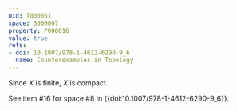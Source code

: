 ```yaml
---
uid: T000051
space: S000007
property: P000016
value: true
refs:
- doi: 10.1007/978-1-4612-6290-9_6
  name: Counterexamples in Topology
---
```


Since $X$ is finite, $X$ is compact.

See item #16 for space #8 in {{doi:10.1007/978-1-4612-6290-9_6}}.
